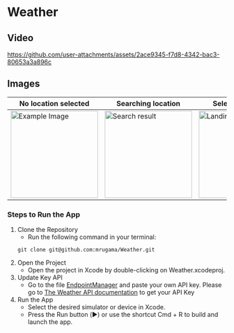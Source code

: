 # Weather
## Video
https://github.com/user-attachments/assets/2ace9345-f7d8-4342-bac3-80653a3a896c
## Images
| No location selected | Searching location | Selected location |
| ---- | ---- | ---- |
| <img src="https://github.com/user-attachments/assets/1886f22b-6af2-4848-ae0a-5397b2062734" alt="Example Image" width="200"> | <img src="https://github.com/user-attachments/assets/999f24bf-ba3d-42ae-bd42-c78c7a99db2b" alt="Search result" width="200"> | <img src="https://github.com/user-attachments/assets/64ee423d-c2ac-4350-bc55-32859d5e9860" alt="Landing page" width="200"> |

### Steps to Run the App


1. Clone the Repository
    - Run the following command in your terminal:
    ```
    git clone git@github.com:mrugama/Weather.git
    ```
2. Open the Project
    - Open the project in Xcode by double-clicking on Weather.xcodeproj.
3. Update Key API
    - Go to the file [EndpointManager](https://github.com/mrugama/Weather/blob/f79f74f70b42f9f3eae7eed950832a32c1bedf3c/WeatherCore/Sources/Foundation/EndpointManager/Implementation/EndpointManager%2BImplementation.swift#L16) and paste your own API key. Please go to [The Weather API documentation](https://www.weatherapi.com/docs/) to get your API Key
4. Run the App
    - Select the desired simulator or device in Xcode.
    - Press the Run button (▶️) or use the shortcut Cmd + R to build and launch the app.
